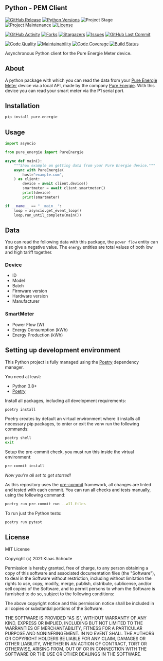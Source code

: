 ## Python - PEM Client

<!-- PROJECT SHIELDS -->
[![GitHub Release][releases-shield]][releases]
[![Python Versions][python-versions-shield]][pypi]
![Project Stage][project-stage-shield]
![Project Maintenance][maintenance-shield]
[![License][license-shield]](LICENSE)

[![GitHub Activity][commits-shield]][commits-url]
[![Forks][forks-shield]][forks-url]
[![Stargazers][stars-shield]][stars-url]
[![Issues][issues-shield]][issues-url]
[![GitHub Last Commit][last-commit-shield]][commits-url]

[![Code Quality][code-quality-shield]][code-quality]
[![Maintainability][maintainability-shield]][maintainability-url]
[![Code Coverage][codecov-shield]][codecov-url]
[![Build Status][build-shield]][build-url]

Asynchronous Python client for the Pure Energie Meter device.

## About

A python package with which you can read the data from your [Pure Energie Meter][pem] device via a local API, made by the company [Pure Energie][pure-energie]. With this device you can read your smart meter via the P1 serial port.

## Installation

```bash
pip install pure-energie
```

## Usage

```py
import asyncio

from pure_energie import PureEnergie

async def main():
    """Show example on getting data from your Pure Energie device."""
    async with PureEnergie(
        host="example.com",
    ) as client:
        device = await client.device()
        smartmeter = await client.smartmeter()
        print(device)
        print(smartmeter)

if __name__ == "__main__":
    loop = asyncio.get_event_loop()
    loop.run_until_complete(main())
```

## Data

You can read the following data with this package, the `power flow` entity can also give a negative value. The `energy` entities are total values of both low and high tariff together.

### Device

- ID
- Model
- Batch
- Firmware version
- Hardware version
- Manufacturer

### SmartMeter

- Power Flow (W)
- Energy Consumption (kWh)
- Energy Production (kWh)

## Setting up development environment

This Python project is fully managed using the [Poetry][poetry] dependency
manager.

You need at least:

- Python 3.8+
- [Poetry][poetry-install]

Install all packages, including all development requirements:

```bash
poetry install
```

Poetry creates by default an virtual environment where it installs all
necessary pip packages, to enter or exit the venv run the following commands:

```bash
poetry shell
exit
```

Setup the pre-commit check, you must run this inside the virtual environment:

```bash
pre-commit install
```

*Now you're all set to get started!*

As this repository uses the [pre-commit][pre-commit] framework, all changes
are linted and tested with each commit. You can run all checks and tests
manually, using the following command:

```bash
poetry run pre-commit run --all-files
```

To run just the Python tests:

```bash
poetry run pytest
```

## License

MIT License

Copyright (c) 2021 Klaas Schoute

Permission is hereby granted, free of charge, to any person obtaining a copy
of this software and associated documentation files (the "Software"), to deal
in the Software without restriction, including without limitation the rights
to use, copy, modify, merge, publish, distribute, sublicense, and/or sell
copies of the Software, and to permit persons to whom the Software is
furnished to do so, subject to the following conditions:

The above copyright notice and this permission notice shall be included in all
copies or substantial portions of the Software.

THE SOFTWARE IS PROVIDED "AS IS", WITHOUT WARRANTY OF ANY KIND, EXPRESS OR
IMPLIED, INCLUDING BUT NOT LIMITED TO THE WARRANTIES OF MERCHANTABILITY,
FITNESS FOR A PARTICULAR PURPOSE AND NONINFRINGEMENT. IN NO EVENT SHALL THE
AUTHORS OR COPYRIGHT HOLDERS BE LIABLE FOR ANY CLAIM, DAMAGES OR OTHER
LIABILITY, WHETHER IN AN ACTION OF CONTRACT, TORT OR OTHERWISE, ARISING FROM,
OUT OF OR IN CONNECTION WITH THE SOFTWARE OR THE USE OR OTHER DEALINGS IN THE
SOFTWARE.

[pure-energie]: https://pure-energie.nl
[pem]: https://pure-energie.nl/kennisbank/pure-energie-meter
[poetry-install]: https://python-poetry.org/docs/#installation
[poetry]: https://python-poetry.org
[pre-commit]: https://pre-commit.com

<!-- MARKDOWN LINKS & IMAGES -->
[build-shield]: https://github.com/klaasnicolaas/python-pem/actions/workflows/tests.yaml/badge.svg
[build-url]: https://github.com/klaasnicolaas/python-pem/actions/workflows/tests.yaml
[code-quality-shield]: https://img.shields.io/lgtm/grade/python/g/klaasnicolaas/python-pem.svg?logo=lgtm&logoWidth=18
[code-quality]: https://lgtm.com/projects/g/klaasnicolaas/python-pem/context:python
[commits-shield]: https://img.shields.io/github/commit-activity/y/klaasnicolaas/python-pem.svg
[commits-url]: https://github.com/klaasnicolaas/python-pem/commits/main
[codecov-shield]: https://codecov.io/gh/klaasnicolaas/python-pem/branch/main/graph/badge.svg?token=VQTR24YFQ9
[codecov-url]: https://codecov.io/gh/klaasnicolaas/python-pem
[forks-shield]: https://img.shields.io/github/forks/klaasnicolaas/python-pem.svg
[forks-url]: https://github.com/klaasnicolaas/python-pem/network/members
[issues-shield]: https://img.shields.io/github/issues/klaasnicolaas/python-pem.svg
[issues-url]: https://github.com/klaasnicolaas/python-pem/issues
[license-shield]: https://img.shields.io/github/license/klaasnicolaas/python-pem.svg
[last-commit-shield]: https://img.shields.io/github/last-commit/klaasnicolaas/python-pem.svg
[maintenance-shield]: https://img.shields.io/maintenance/yes/2021.svg
[maintainability-shield]: https://api.codeclimate.com/v1/badges/443c476612a574d82467/maintainability
[maintainability-url]: https://codeclimate.com/github/klaasnicolaas/python-pem/maintainability
[project-stage-shield]: https://img.shields.io/badge/project%20stage-experimental-yellow.svg
[pypi]: https://pypi.org/project/pure_energie/
[python-versions-shield]: https://img.shields.io/pypi/pyversions/pure_energie
[releases-shield]: https://img.shields.io/github/release/klaasnicolaas/python-pem.svg
[releases]: https://github.com/klaasnicolaas/python-pem/releases
[stars-shield]: https://img.shields.io/github/stars/klaasnicolaas/python-pem.svg
[stars-url]: https://github.com/klaasnicolaas/python-pem/stargazers
